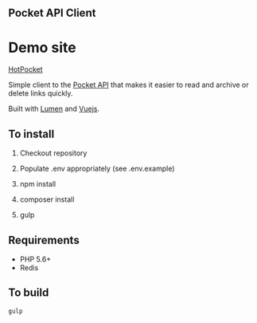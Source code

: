 ## Pocket API Client

# Demo site
[HotPocket](http://pocket.snapmagic.com)

Simple client to the [Pocket API](http://getpocket.com/developer/docs/getstarted/web) that makes it easier to read and archive or delete links quickly.

Built with [Lumen](http://lumen.laravel.com/) and [Vuejs](http://vuejs.org/).

## To install

1. Checkout repository

2. Populate .env appropriately (see .env.example)

3. npm install

4. composer install

5. gulp

## Requirements

* PHP 5.6+
* Redis

## To build
    gulp